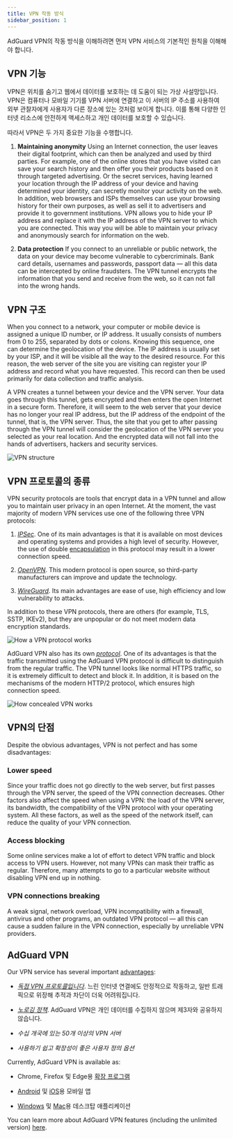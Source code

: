 ```yaml
---
title: VPN 작동 방식
sidebar_position: 1
---
```


AdGuard VPN의 작동 방식을 이해하려면 먼저 VPN 서비스의 기본적인 원칙을 이해해야 합니다.

## VPN 기능

VPN은 위치를 숨기고 웹에서 데이터를 보호하는 데 도움이 되는 가상 사설망입니다. VPN은 컴퓨터나 모바일 기기를 VPN 서버에 연결하고 이 서버의 IP 주소를 사용하여 외부 관찰자에게 사용자가 다른 장소에 있는 것처럼 보이게 합니다. 이를 통해 다양한 인터넷 리소스에 안전하게 액세스하고 개인 데이터를 보호할 수 있습니다.

따라서 VPN은 두 가지 중요한 기능을 수행합니다.

1. **Maintaining anonymity** Using an Internet connection, the user leaves their digital footprint, which can then be analyzed and used by third parties. For example, one of the online stores that you have visited can save your search history and then offer you their products based on it through targeted advertising. Or the secret services, having learned your location through the IP address of your device and having determined your identity, can secretly monitor your activity on the web. In addition, web browsers and ISPs themselves can use your browsing history for their own purposes, as well as sell it to advertisers and provide it to government institutions. VPN allows you to hide your IP address and replace it with the IP address of the VPN server to which you are connected. This way you will be able to maintain your privacy and anonymously search for information on the web.

2. **Data protection** If you connect to an unreliable or public network, the data on your device may become vulnerable to cybercriminals. Bank card details, usernames and passwords, passport data — all this data can be intercepted by online fraudsters. The VPN tunnel encrypts the information that you send and receive from the web, so it can not fall into the wrong hands.

## VPN 구조

When you connect to a network, your computer or mobile device is assigned a unique ID number, or IP address. It usually consists of numbers from 0 to 255, separated by dots or colons. Knowing this sequence, one can determine the geolocation of the device. The IP address is usually set by your ISP, and it will be visible all the way to the desired resource. For this reason, the web server of the site you are visiting can register your IP address and record what you have requested. This record can then be used primarily for data collection and traffic analysis.

A VPN creates a tunnel between your device and the VPN server. Your data goes through this tunnel, gets encrypted and then enters the open Internet in a secure form. Therefore, it will seem to the web server that your device has no longer your real IP address, but the IP address of the endpoint of the tunnel, that is, the VPN server. Thus, the site that you get to after passing through the VPN tunnel will consider the geolocation of the VPN server you selected as your real location. And the encrypted data will not fall into the hands of advertisers, hackers and security services.

![VPN structure](https://cdn.adguardvpn.com/public/Adguard/Website/Images/seo/en/how_vpn_3.jpg)

## VPN 프로토콜의 종류

VPN security protocols are tools that encrypt data in a VPN tunnel and allow you to maintain user privacy in an open Internet. At the moment, the vast majority of modern VPN services use one of the following three VPN protocols:

1. [*IPSec*](https://en.wikipedia.org/wiki/IPsec). One of its main advantages is that it is available on most devices and operating systems and provides a high level of security. However, the use of double [encapsulation](https://en.wikipedia.org/wiki/Encapsulation_(networking)) in this protocol may result in a lower connection speed.

2. [*OpenVPN*](https://en.wikipedia.org/wiki/OpenVPN). This modern protocol is open source, so third-party manufacturers can improve and update the technology.

3. [*WireGuard*](https://en.wikipedia.org/wiki/WireGuard). Its main advantages are ease of use, high efficiency and low vulnerability to attacks.

In addition to these VPN protocols, there are others (for example, TLS, SSTP, IKEv2), but they are unpopular or do not meet modern data encryption standards.

![How a VPN protocol works](https://cdn.adguardvpn.com/public/Adguard/Blog/vpn/protocol/4.svg)

AdGuard VPN also has its own [*protocol*](adguard-vpn-protocol.mdx). One of its advantages is that the traffic transmitted using the AdGuard VPN protocol is difficult to distinguish from the regular traffic. The VPN tunnel looks like normal HTTPS traffic, so it is extremely difficult to detect and block it. In addition, it is based on the mechanisms of the modern HTTP/2 protocol, which ensures high connection speed.

![How concealed VPN works](https://cdn.adguardvpn.com/public/Adguard/Blog/vpn/protocol/5.svg)

## VPN의 단점

Despite the obvious advantages, VPN is not perfect and has some disadvantages:

### Lower speed

Since your traffic does not go directly to the web server, but first passes through the VPN server, the speed of the VPN connection decreases. Other factors also affect the speed when using a VPN: the load of the VPN server, its bandwidth, the compatibility of the VPN protocol with your operating system. All these factors, as well as the speed of the network itself, can reduce the quality of your VPN connection.

### Access blocking

Some online services make a lot of effort to detect VPN traffic and block access to VPN users. However, not many VPNs can mask their traffic as regular. Therefore, many attempts to go to a particular website without disabling VPN end up in nothing.

### VPN connections breaking

A weak signal, network overload, VPN incompatibility with a firewall, antivirus and other programs, an outdated VPN protocol — all this can cause a sudden failure in the VPN connection, especially by unreliable VPN providers.

## AdGuard VPN

Our VPN service has several important [advantages](why-adguard-vpn.md):

- [*독점 VPN 프로토콜입니다*](adguard-vpn-protocol.mdx). 느린 인터넷 연결에도 안정적으로 작동하고, 일반 트래픽으로 위장해 추적과 차단이 더욱 어려워집니다.

- [*노로깅 정책*](https://adguard-vpn.com/en/privacy.html). AdGuard VPN은 개인 데이터를 수집하지 않으며 제3자와 공유하지 않습니다.

- *수십 개국에 있는 50개 이상의 VPN 서버*

- *사용하기 쉽고 확장성이 좋은 사용자 정의 옵션*

Currently, AdGuard VPN is available as:

- Chrome, Firefox 및 Edge용 [확장 프로그램](../adguard-vpn-browser-extension/overview.md)

- [Android](../adguard-vpn-for-android/overview.md) 및 [iOS](../adguard-vpn-for-ios/overview.md)용 모바일 앱

- [Windows](../adguard-vpn-for-windows/overview.md) 및 [Mac](../adguard-vpn-for-mac/overview.md)용 데스크탑 애플리케이션

You can learn more about AdGuard VPN features (including the unlimited version) [here](https://adguard-vpn.com/en/welcome.html).
